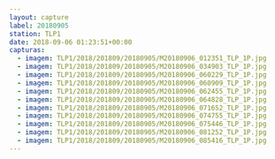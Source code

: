 ```yaml
---
layout: capture
label: 20180905
station: TLP1
date: 2018-09-06 01:23:51+00:00
capturas:
  - imagem: TLP1/2018/201809/20180905/M20180906_012351_TLP_1P.jpg
  - imagem: TLP1/2018/201809/20180905/M20180906_034903_TLP_1P.jpg
  - imagem: TLP1/2018/201809/20180905/M20180906_060229_TLP_1P.jpg
  - imagem: TLP1/2018/201809/20180905/M20180906_060909_TLP_1P.jpg
  - imagem: TLP1/2018/201809/20180905/M20180906_062455_TLP_1P.jpg
  - imagem: TLP1/2018/201809/20180905/M20180906_064828_TLP_1P.jpg
  - imagem: TLP1/2018/201809/20180905/M20180906_071652_TLP_1P.jpg
  - imagem: TLP1/2018/201809/20180905/M20180906_074755_TLP_1P.jpg
  - imagem: TLP1/2018/201809/20180905/M20180906_075446_TLP_1P.jpg
  - imagem: TLP1/2018/201809/20180905/M20180906_081252_TLP_1P.jpg
  - imagem: TLP1/2018/201809/20180905/M20180906_085416_TLP_1P.jpg
---
```

